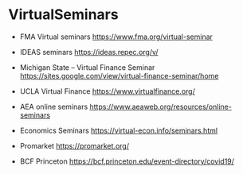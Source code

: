 # VirtualSeminars

- FMA Virtual seminars
https://www.fma.org/virtual-seminar

- IDEAS seminars
https://ideas.repec.org/v/

- Michigan State – Virtual Finance Seminar
https://sites.google.com/view/virtual-finance-seminar/home

- UCLA Virtual Finance
https://www.virtualfinance.org/

- AEA online seminars
https://www.aeaweb.org/resources/online-seminars

- Economics Seminars
https://virtual-econ.info/seminars.html

- Promarket
https://promarket.org/

- BCF Princeton
https://bcf.princeton.edu/event-directory/covid19/
